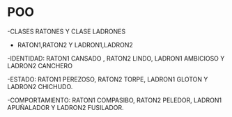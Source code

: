 # POO

-CLASES RATONES Y CLASE LADRONES

- RATON1,RATON2 Y LADRON1,LADRON2

-IDENTIDAD: RATON1 CANSADO , RATON2 LINDO, LADRON1 AMBICIOSO Y LADRON2 CANCHERO

-ESTADO:  RATON1 PEREZOSO, RATON2 TORPE,  LADRON1 GLOTON Y LADRON2 CHICHUDO.

-COMPORTAMIENTO:  RATON1 COMPASIBO, RATON2 PELEDOR,  LADRON1 APUÑALADOR Y LADRON2 FUSILADOR.
